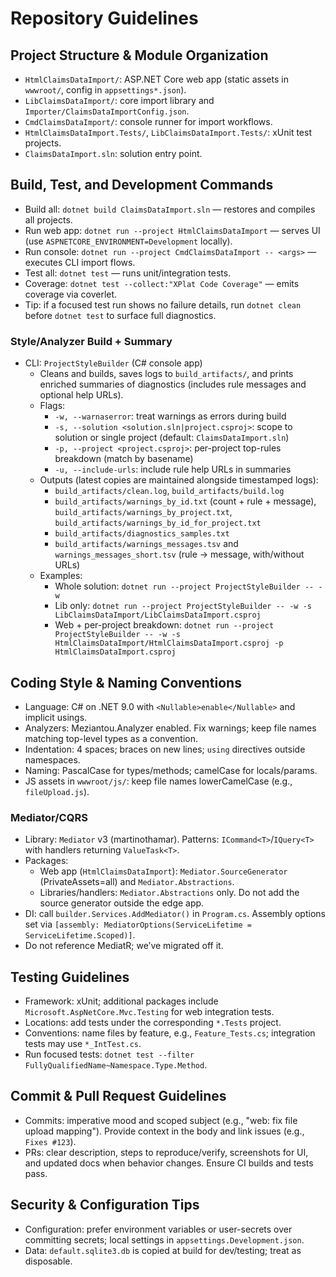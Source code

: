 # Repository Guidelines

## Project Structure & Module Organization
- `HtmlClaimsDataImport/`: ASP.NET Core web app (static assets in `wwwroot/`, config in `appsettings*.json`).
- `LibClaimsDataImport/`: core import library and `Importer/ClaimsDataImportConfig.json`.
- `CmdClaimsDataImport/`: console runner for import workflows.
- `HtmlClaimsDataImport.Tests/`, `LibClaimsDataImport.Tests/`: xUnit test projects.
- `ClaimsDataImport.sln`: solution entry point.

## Build, Test, and Development Commands
- Build all: `dotnet build ClaimsDataImport.sln` — restores and compiles all projects.
- Run web app: `dotnet run --project HtmlClaimsDataImport` — serves UI (use `ASPNETCORE_ENVIRONMENT=Development` locally).
- Run console: `dotnet run --project CmdClaimsDataImport -- <args>` — executes CLI import flows.
- Test all: `dotnet test` — runs unit/integration tests.
- Coverage: `dotnet test --collect:"XPlat Code Coverage"` — emits coverage via coverlet.
 - Tip: if a focused test run shows no failure details, run `dotnet clean` before `dotnet test` to surface full diagnostics.

### Style/Analyzer Build + Summary
- CLI: `ProjectStyleBuilder` (C# console app)
  - Cleans and builds, saves logs to `build_artifacts/`, and prints enriched summaries of diagnostics (includes rule messages and optional help URLs).
  - Flags:
    - `-w, --warnaserror`: treat warnings as errors during build
    - `-s, --solution <solution.sln|project.csproj>`: scope to solution or single project (default: `ClaimsDataImport.sln`)
    - `-p, --project <project.csproj>`: per-project top-rules breakdown (match by basename)
    - `-u, --include-urls`: include rule help URLs in summaries
  - Outputs (latest copies are maintained alongside timestamped logs):
    - `build_artifacts/clean.log`, `build_artifacts/build.log`
    - `build_artifacts/warnings_by_id.txt` (count + rule + message), `build_artifacts/warnings_by_project.txt`, `build_artifacts/warnings_by_id_for_project.txt`
    - `build_artifacts/diagnostics_samples.txt`
    - `build_artifacts/warnings_messages.tsv` and `warnings_messages_short.tsv` (rule → message, with/without URLs)
  - Examples:
    - Whole solution: `dotnet run --project ProjectStyleBuilder -- -w`
    - Lib only: `dotnet run --project ProjectStyleBuilder -- -w -s LibClaimsDataImport/LibClaimsDataImport.csproj`
    - Web + per-project breakdown: `dotnet run --project ProjectStyleBuilder -- -w -s HtmlClaimsDataImport/HtmlClaimsDataImport.csproj -p HtmlClaimsDataImport.csproj`

## Coding Style & Naming Conventions
- Language: C# on .NET 9.0 with `<Nullable>enable</Nullable>` and implicit usings.
- Analyzers: Meziantou.Analyzer enabled. Fix warnings; keep file names matching top-level types as a convention.
- Indentation: 4 spaces; braces on new lines; `using` directives outside namespaces.
- Naming: PascalCase for types/methods; camelCase for locals/params.
- JS assets in `wwwroot/js/`: keep file names lowerCamelCase (e.g., `fileUpload.js`).

### Mediator/CQRS
- Library: `Mediator` v3 (martinothamar). Patterns: `ICommand<T>`/`IQuery<T>` with handlers returning `ValueTask<T>`.
- Packages:
  - Web app (`HtmlClaimsDataImport`): `Mediator.SourceGenerator` (PrivateAssets=all) and `Mediator.Abstractions`.
  - Libraries/handlers: `Mediator.Abstractions` only. Do not add the source generator outside the edge app.
- DI: call `builder.Services.AddMediator()` in `Program.cs`. Assembly options set via `[assembly: MediatorOptions(ServiceLifetime = ServiceLifetime.Scoped)]`.
- Do not reference MediatR; we’ve migrated off it.

## Testing Guidelines
- Framework: xUnit; additional packages include `Microsoft.AspNetCore.Mvc.Testing` for web integration tests.
- Locations: add tests under the corresponding `*.Tests` project.
- Conventions: name files by feature, e.g., `Feature_Tests.cs`; integration tests may use `*_IntTest.cs`.
- Run focused tests: `dotnet test --filter FullyQualifiedName~Namespace.Type.Method`.

## Commit & Pull Request Guidelines
- Commits: imperative mood and scoped subject (e.g., "web: fix file upload mapping"). Provide context in the body and link issues (e.g., `Fixes #123`).
- PRs: clear description, steps to reproduce/verify, screenshots for UI, and updated docs when behavior changes. Ensure CI builds and tests pass.

## Security & Configuration Tips
- Configuration: prefer environment variables or user-secrets over committing secrets; local settings in `appsettings.Development.json`.
- Data: `default.sqlite3.db` is copied at build for dev/testing; treat as disposable.
